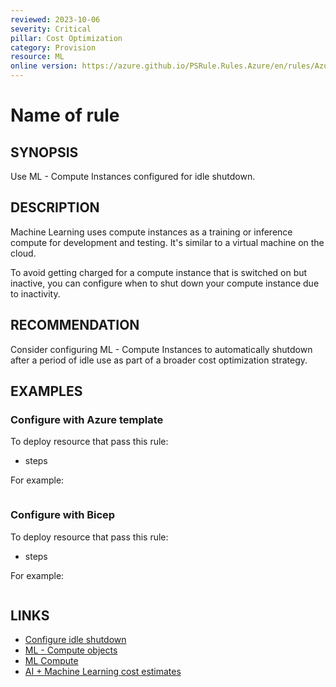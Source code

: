 ```yaml
---
reviewed: 2023-10-06
severity: Critical
pillar: Cost Optimization
category: Provision
resource: ML
online version: https://azure.github.io/PSRule.Rules.Azure/en/rules/Azure.ML.ComputeIdleShutdown/
---
```


# Name of rule

## SYNOPSIS

Use ML - Compute Instances configured for idle shutdown.

## DESCRIPTION

Machine Learning uses compute instances as a training or inference compute for development and testing. It's similar to a virtual machine on the cloud.

To avoid getting charged for a compute instance that is switched on but inactive, you can configure when to shut down your compute instance due to inactivity.


## RECOMMENDATION

Consider configuring ML - Compute Instances to automatically shutdown after a period of idle use as part of a broader cost optimization strategy. 

## EXAMPLES

### Configure with Azure template

To deploy resource that pass this rule:

- steps

For example:

```json

```

### Configure with Bicep

To deploy resource that pass this rule:

- steps

For example:

```bicep

```

## LINKS

- [Configure idle shutdown](https://learn.microsoft.com/azure/machine-learning/how-to-create-compute-instance?view=azureml-api-2&tabs=azure-cli#configure-idle-shutdown)
- [ML - Compute objects](https://learn.microsoft.com/azure/templates/microsoft.machinelearningservices/workspaces/computes?pivots=deployment-language-bicep#compute-objects)
- [ML Compute](https://learn.microsoft.com/azure/machine-learning/azure-machine-learning-glossary?view=azureml-api-2#compute)
- [AI + Machine Learning cost estimates](https://learn.microsoft.com/azure/well-architected/cost/provision-ai-ml)
